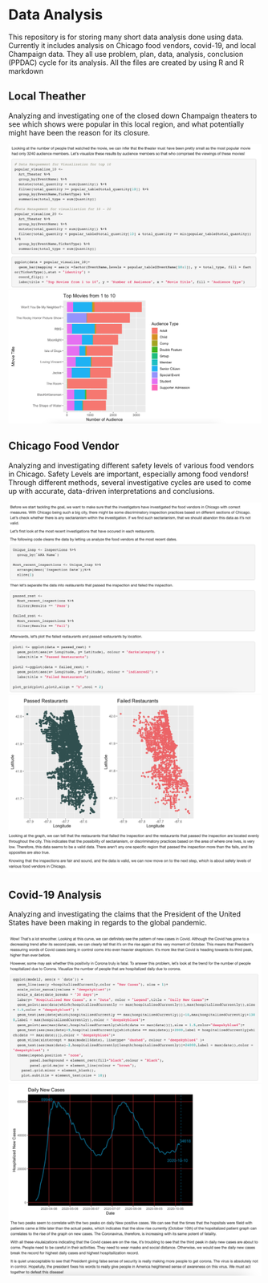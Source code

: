 # Data Analysis

This repository is for storing many short data analysis done using data. 
Currently it includes analysis on Chicago food vendors, covid-19, and local Champaign data.
They all use problem, plan, data, analysis, conclusion (PPDAC) cycle for its analysis.
All the files are created by using R and R markdown

## Local Theather 

Analyzing and investigating one of the closed down Champaign theaters to see which shows were popular in this local region, and what potentially might have been the reason for its closure.

![image](./pictures/theather-1.png)
![image](./pictures/theather-2.png)

## Chicago Food Vendor

Analyzing and investigating different safety levels of various food vendors in Chicago. Safety Levels are important, especially among food vendors! Through different methods, several investigative cycles are used to come up with accurate, data-driven interpretations and conclusions.

![image](./pictures/chicago-1.png)
![image](./pictures/chicago-2.png)

## Covid-19 Analysis

Analyzing and investigating the claims that the President of the United States have been making in regards to the global pandemic.

![image](./pictures/covid19-1.png)
![image](./pictures/covid19-2.png) 
